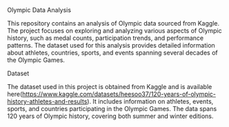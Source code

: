 Olympic Data Analysis

This repository contains an analysis of Olympic data sourced from Kaggle. The project focuses on exploring and analyzing various aspects of Olympic history, such as medal counts, participation trends, and performance patterns. The dataset used for this analysis provides detailed information about athletes, countries, sports, and events spanning several decades of the Olympic Games.

Dataset


The dataset used in this project is obtained from Kaggle and is available here(https://www.kaggle.com/datasets/heesoo37/120-years-of-olympic-history-athletes-and-results). It includes information on athletes, events, sports, and countries participating in the Olympic Games. The data spans 120 years of Olympic history, covering both summer and winter editions.
